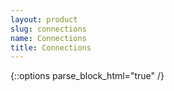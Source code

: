 ```yaml
---
layout: product
slug: connections
name: Connections
title: Connections
---
```


{::options parse_block_html="true" /}